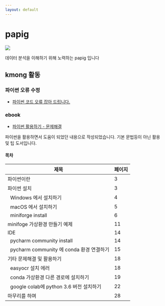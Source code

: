 ```yaml
---
layout: default
---
```


# papig  
![](https://d2v80xjmx68n4w.cloudfront.net/members/thumbs/cdRiK1705143685.jpg)

데이터 분석을 이해하기 위해 노력하는 papig 입니다


## kmong 활동

### 파이썬 오류 수정

- <a href="https://kmong.com/gig/404631" target="_blank">파이썬 코드 오류 잡아 드립니다.</a>


### ebook

- <a href="https://kmong.com/self-marketing/456995/Mysktg0hpV" target="_blank">파이썬 활용하기 - 문제해결</a>

파이썬을 활용하면서 도움이 되었던 내용으로 작성되었습니다.
기본 문법등이 아닌 활용 및 팁 도서입니다.

 
#### 목차

| 제목 | 페이지|
|----|----|
|파이썬이란	                                  |3|
|파이썬 설치	                                |3|
|&nbsp; Windows 에서 설치하기	                      |4|
|&nbsp; macOS 에서 설치하기	                        |5|
|&nbsp; miniforge install	                        |6|
|minifoge 가상환경 만들기 예제	               |11|
|IDE	                                       |14|
|&nbsp;  pycharm community install	               |14|
|&nbsp;  pycharm community 에 conda 환경 연결하기	 |15|
|기타 문제해결 및 활용하기	                   |18|
|&nbsp;  easyocr 설치 에러	                       |18|
|&nbsp;  conda 가상환경 다른 경로에 설치하기	         |19|
|&nbsp;  google colab에 python 3.6 버전 설치하기	   |22|
|마무리를 하며	                               |28|



